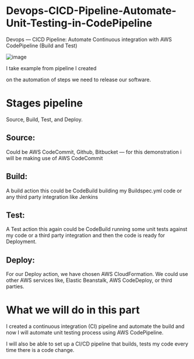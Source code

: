 # Devops-CICD-Pipeline-Automate-Unit-Testing-in-CodePipeline
Devops — CICD Pipeline: Automate Continuous integration with AWS CodePipeline (Build and Test)


![image](https://github.com/felixdagnon/Devops-CICD-Pipeline-Automate-Unit-Testing-in-CodePipeline/assets/91665833/92f71cd6-388e-4585-8726-1e52b41ca32e)


I take example from pipeline I created

on the automation of steps we need to release our software.

# Stages pipeline

Source, Build, Test, and Deploy.

## Source:
Could be AWS CodeCommit, Github, Bitbucket — for this demonstration i will be making use of AWS CodeCommit

## Build:
A build action this could be CodeBuild building my Buildspec.yml code or any third party integration like Jenkins

## Test:
A Test action this again could be CodeBuild running some unit tests against my code or a third party integration and then the code is ready for Deployment.

## Deploy:
For our Deploy action, we have chosen AWS CloudFormation. We could use other AWS services like, Elastic Beanstalk, AWS CodeDeploy, or third parties.

# What we will do in this part
I created a continuous integration (CI) pipeline and automate the build and now I will automate unit testing process using AWS CodePipeline.

I will also be able to set up a CI/CD pipeline that builds, tests my code every time there is a code change.





